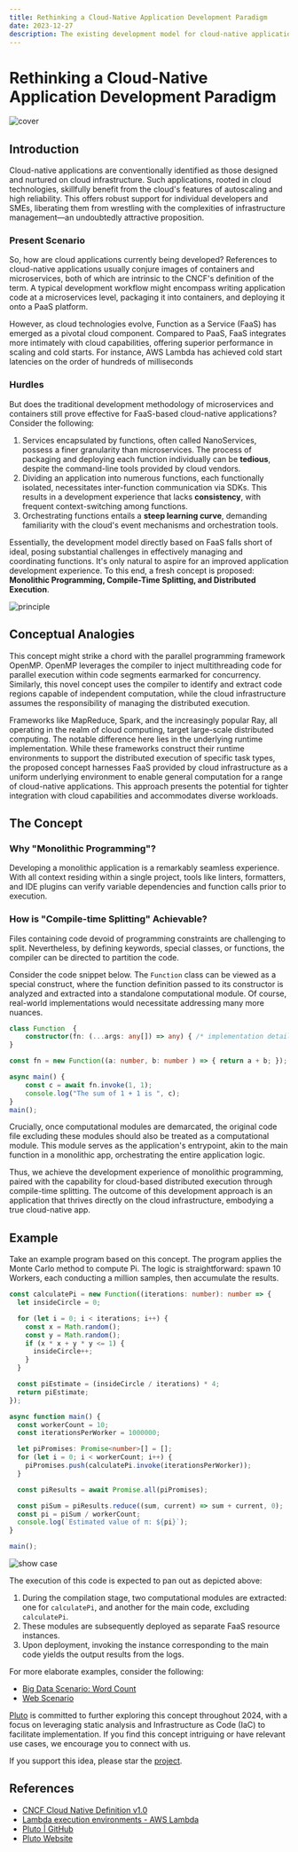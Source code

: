 ```yaml
---
title: Rethinking a Cloud-Native Application Development Paradigm
date: 2023-12-27
description: The existing development model for cloud-native applications encounters challenges in the FaaS environment. This article introduces a novel development paradigm, "Monolithic Programming, Compile-Time Splitting, and Distributed Execution," with the objective of streamlining cloud application development, and improving development efficiency. The concept entails utilizing a compiler to automatically split monolithic application code, enabling distributed execution on cloud infrastructure.
---
```


# Rethinking a Cloud-Native Application Development Paradigm

![cover](../../assets/231227-cover.png)

## Introduction

Cloud-native applications are conventionally identified as those designed and nurtured on cloud infrastructure. Such applications, rooted in cloud technologies, skillfully benefit from the cloud's features of autoscaling and high reliability. This offers robust support for individual developers and SMEs, liberating them from wrestling with the complexities of infrastructure management—an undoubtedly attractive proposition.

### Present Scenario

So, how are cloud applications currently being developed? References to cloud-native applications usually conjure images of containers and microservices, both of which are intrinsic to the CNCF's definition of the term. A typical development workflow might encompass writing application code at a microservices level, packaging it into containers, and deploying it onto a PaaS platform.

However, as cloud technologies evolve, Function as a Service (FaaS) has emerged as a pivotal cloud component. Compared to PaaS, FaaS integrates more intimately with cloud capabilities, offering superior performance in scaling and cold starts. For instance, AWS Lambda has achieved cold start latencies on the order of hundreds of milliseconds

### Hurdles

But does the traditional development methodology of microservices and containers still prove effective for FaaS-based cloud-native applications? Consider the following:

1. Services encapsulated by functions, often called NanoServices, possess a finer granularity than microservices. The process of packaging and deploying each function individually can be **tedious**, despite the command-line tools provided by cloud vendors.
2. Dividing an application into numerous functions, each functionally isolated, necessitates inter-function communication via SDKs. This results in a development experience that lacks **consistency**, with frequent context-switching among functions.
3. Orchestrating functions entails a **steep learning curve**, demanding familiarity with the cloud's event mechanisms and orchestration tools.

Essentially, the development model directly based on FaaS falls short of ideal, posing substantial challenges in effectively managing and coordinating functions. It's only natural to aspire for an improved application development experience. To this end, a fresh concept is proposed: **Monolithic Programming, Compile-Time Splitting, and Distributed Execution**.

![principle](../../assets/231227-step.png)

## Conceptual Analogies

This concept might strike a chord with the parallel programming framework OpenMP. OpenMP leverages the compiler to inject multithreading code for parallel execution within code segments earmarked for concurrency. Similarly, this novel concept uses the compiler to identify and extract code regions capable of independent computation, while the cloud infrastructure assumes the responsibility of managing the distributed execution.

Frameworks like MapReduce, Spark, and the increasingly popular Ray, all operating in the realm of cloud computing, target large-scale distributed computing. The notable difference here lies in the underlying runtime implementation. While these frameworks construct their runtime environments to support the distributed execution of specific task types, the proposed concept harnesses FaaS provided by cloud infrastructure as a uniform underlying environment to enable general computation for a range of cloud-native applications. This approach presents the potential for tighter integration with cloud capabilities and accommodates diverse workloads.

## The Concept

### Why "Monolithic Programming"?

Developing a monolithic application is a remarkably seamless experience. With all context residing within a single project, tools like linters, formatters, and IDE plugins can verify variable dependencies and function calls prior to execution.

### How is "Compile-time Splitting" Achievable?

Files containing code devoid of programming constraints are challenging to split. Nevertheless, by defining keywords, special classes, or functions, the compiler can be directed to partition the code.

Consider the code snippet below. The `Function` class can be viewed as a special construct, where the function definition passed to its constructor is analyzed and extracted into a standalone computational module. Of course, real-world implementations would necessitate addressing many more nuances.

```typescript
class Function  {
    constructor(fn: (...args: any[]) => any) { /* implementation details */ }
}

const fn = new Function((a: number, b: number ) => { return a + b; });

async main() {
    const c = await fn.invoke(1, 1);
    console.log("The sum of 1 + 1 is ", c);
}
main();
```

Crucially, once computational modules are demarcated, the original code file excluding these modules should also be treated as a computational module. This module serves as the application's entrypoint, akin to the main function in a monolithic app, orchestrating the entire application logic.

Thus, we achieve the development experience of monolithic programming, paired with the capability for cloud-based distributed execution through compile-time splitting. The outcome of this development approach is an application that thrives directly on the cloud infrastructure, embodying a true cloud-native app.

## Example

Take an example program based on this concept. The program applies the Monte Carlo method to compute Pi. The logic is straightforward: spawn 10 Workers, each conducting a million samples, then accumulate the results.

```typescript
const calculatePi = new Function((iterations: number): number => {
  let insideCircle = 0;

  for (let i = 0; i < iterations; i++) {
    const x = Math.random();
    const y = Math.random();
    if (x * x + y * y <= 1) {
      insideCircle++;
    }
  }

  const piEstimate = (insideCircle / iterations) * 4;
  return piEstimate;
});

async function main() {
  const workerCount = 10;
  const iterationsPerWorker = 1000000;

  let piPromises: Promise<number>[] = [];
  for (let i = 0; i < workerCount; i++) {
    piPromises.push(calculatePi.invoke(iterationsPerWorker));
  }

  const piResults = await Promise.all(piPromises);

  const piSum = piResults.reduce((sum, current) => sum + current, 0);
  const pi = piSum / workerCount;
  console.log(`Estimated value of π: ${pi}`);
}

main();
```

![show case](../../assets/231227-case.png)

The execution of this code is expected to pan out as depicted above:

1. During the compilation stage, two computational modules are extracted: one for `calculatePi`, and another for the main code, excluding `calculatePi`.
2. These modules are subsequently deployed as separate FaaS resource instances.
3. Upon deployment, invoking the instance corresponding to the main code yields the output results from the logs.

For more elaborate examples, consider the following:

- [Big Data Scenario: Word Count](https://github.com/pluto-lang/pluto/issues/108)
- [Web Scenario](https://github.com/pluto-lang/pluto/issues/109)

[Pluto](https://github.com/pluto-lang/pluto) is committed to further exploring this concept throughout 2024, with a focus on leveraging static analysis and Infrastructure as Code (IaC) to facilitate implementation. If you find this concept intriguing or have relevant use cases, we encourage you to connect with us.

If you support this idea, please star the [project](https://github.com/pluto-lang/pluto).

## References

- [CNCF Cloud Native Definition v1.0](https://github.com/cncf/toc/blob/main/DEFINITION.md)
- [Lambda execution environments - AWS Lambda](https://docs.aws.amazon.com/lambda/latest/operatorguide/execution-environments.html)
- [Pluto | GitHub](https://github.com/pluto-lang/pluto)
- [Pluto Website](https://pluto-lang.vercel.app)
